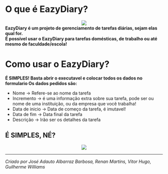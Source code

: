 <h1> O que é EazyDiary? </h1>

<div align="center">
  <img src="https://c.tenor.com/um3fCvs0nVIAAAAM/duvida-doubt.gif">
</div>

<div >
  <strong> EazyDiary é um projeto de gerenciamento de tarefas diárias, sejam elas qual for. </strong><br>
  <strong> É possível usar o EazyDiary para tarefas domésticas, de trabalho ou até mesmo de faculdade/escola! </strong>
</div>


<h1> Como usar o EazyDiary? </h1>

<div>
  <strong> É SIMPLES! Basta abrir o executavel e colocar todos os dados no formulario </strong>
  <strong> Os dados pedidos são: </strong>
  <ul>
    <li>Nome -> Refere-se ao nome da tarefa </li>
    <li>Incremento -> é uma informação extra sobre sua tarefa, pode ser ou nome de uma instituição, ou da empresa que você trabalha! </li>
    <li>Data de inicio -> Data de começo da tarefa, é imutavel! </li>
    <li>Data de fim -> Data final da tarefa </li>
    <li>Descrição -> Irão ser os detalhes da tarefa </li>
    
</div>
 
  <h2> É SIMPLES, NÉ? </h2>
  <div align="center">
    <img src="https://static.imgs.app/content/assetz/uploads/2017/10/gif-do-garoto-menino-dando-joinha.gif">
  </div>  
  <hr>
<footer><i>Criado por José Adauto Albarraz Barbosa, Renan Martins, Vitor Hugo, Guilherme Williams</i></footer>

